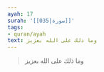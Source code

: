 ```yaml
---
ayah: 17
surah: '[[035|سورة]]'
tags:
- quran/ayah
text: وما ذلك على الله بعزيز
---
```

> وما ذلك على الله بعزيز
